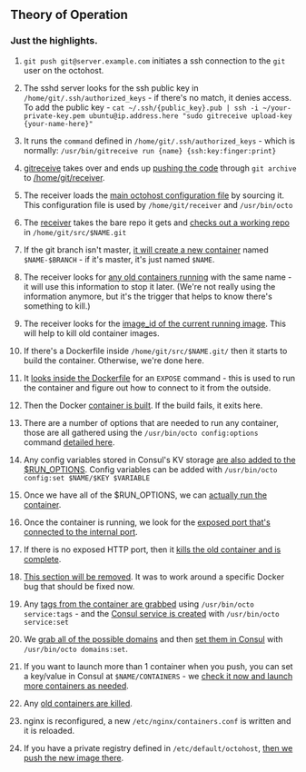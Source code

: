 ## Theory of Operation

### Just the highlights.

1. `git push git@server.example.com` initiates a ssh connection to the `git` user on the octohost.

1. The sshd server looks for the ssh public key in `/home/git/.ssh/authorized_keys` - if there's no match, it denies access. To add the public key - `cat ~/.ssh/{public_key}.pub | ssh -i ~/your-private-key.pem ubuntu@ip.address.here "sudo gitreceive upload-key {your-name-here}"`

1. It runs the `command` defined in `/home/git/.ssh/authorized_keys` - which is normally: `/usr/bin/gitreceive run {name} {ssh:key:finger:print}`

1. [gitreceive](https://github.com/octohost/octohost/blob/master/bin/gitreceive) takes over and ends up [pushing the code](https://github.com/octohost/octohost/blob/master/bin/gitreceive#L73) through `git archive` to [/home/git/receiver](https://github.com/octohost/octohost/blob/master/bin/receiver.sh).

1. The receiver loads the [main octohost configuration file](https://github.com/octohost/octohost/blob/master/bin/default) by sourcing it. This configuration file is used by `/home/git/receiver` and `/usr/bin/octo`

1. The [receiver](https://github.com/octohost/octohost/blob/master/bin/receiver.sh) takes the bare repo it gets and [checks out a working repo](https://github.com/octohost/octohost/blob/master/bin/receiver.sh#L10) in `/home/git/src/$NAME.git`

1. If the git branch isn't master, [it will create a new container](https://github.com/octohost/octohost/blob/master/bin/receiver.sh#L14-L18) named `$NAME-$BRANCH` - if it's master, it's just named `$NAME`.

1. The receiver looks for [any old containers running](https://github.com/octohost/octohost/blob/master/bin/receiver.sh#L21) with the same name - it will use this information to stop it later. (We're not really using the information anymore, but it's the trigger that helps to know there's something to kill.)

1. The receiver looks for the [image_id of the current running image](https://github.com/octohost/octohost/blob/3ae5abbec0be46ecdbd357611c66392d4f4158fd/bin/receiver.sh#L23). This will help to kill old container images.

1. If there's a Dockerfile inside `/home/git/src/$NAME.git/` then it starts to build the container. Otherwise, we're done here.

1. It [looks inside the Dockerfile](https://github.com/octohost/octohost/blob/3ae5abbec0be46ecdbd357611c66392d4f4158fd/bin/receiver.sh#L28) for an `EXPOSE` command - this is used to run the container and figure out how to connect to it from the outside.

1. Then the Docker [container is built](https://github.com/octohost/octohost/blob/3ae5abbec0be46ecdbd357611c66392d4f4158fd/bin/receiver.sh#L30). If the build fails, it exits here.

1. There are a number of options that are needed to run any container, those are all gathered using the `/usr/bin/octo config:options` command [detailed here](https://github.com/octohost/octohost/blob/31bd0df31b4d3ede55bbdfeb0525803915b048b7/bin/octo#L286-L332).

1. Any config variables stored in Consul's KV storage [are also added to the $RUN_OPTIONS](https://github.com/octohost/octohost/blob/31bd0df31b4d3ede55bbdfeb0525803915b048b7/bin/octo#L271-L284). Config variables can be added with `/usr/bin/octo config:set $NAME/$KEY $VARIABLE`

1. Once we have all of the $RUN_OPTIONS, we can [actually run the container](https://github.com/octohost/octohost/blob/3ae5abbec0be46ecdbd357611c66392d4f4158fd/bin/receiver.sh#L40).

1. Once the container is running, we look for the [exposed port that's connected to the internal port](https://github.com/octohost/octohost/blob/3ae5abbec0be46ecdbd357611c66392d4f4158fd/bin/receiver.sh#L42-L46).

1. If there is no exposed HTTP port, then it [kills the old container and is complete](https://github.com/octohost/octohost/blob/3ae5abbec0be46ecdbd357611c66392d4f4158fd/bin/receiver.sh#L48-L64).

1. [This section will be removed](https://github.com/octohost/octohost/blob/3ae5abbec0be46ecdbd357611c66392d4f4158fd/bin/receiver.sh#L66-L84). It was to work around a specific Docker bug that should be fixed now.

1. Any [tags from the container are grabbed](https://github.com/octohost/octohost/blob/31bd0df31b4d3ede55bbdfeb0525803915b048b7/bin/octo#L362-L372) using `/usr/bin/octo service:tags` - and the [Consul service is created](https://github.com/octohost/octohost/blob/31bd0df31b4d3ede55bbdfeb0525803915b048b7/bin/octo#L334-L350) with `/usr/bin/octo service:set`

1. We [grab all of the possible domains](https://github.com/octohost/octohost/blob/3ae5abbec0be46ecdbd357611c66392d4f4158fd/bin/receiver.sh#L96-L121) and then [set them in Consul](https://github.com/octohost/octohost/blob/31bd0df31b4d3ede55bbdfeb0525803915b048b7/bin/octo#L401-L409) with `/usr/bin/octo domains:set`.

1. If you want to launch more than 1 container when you push, you can set a key/value in Consul at `$NAME/CONTAINERS` - we [check it now and launch more containers as needed](https://github.com/octohost/octohost/blob/3ae5abbec0be46ecdbd357611c66392d4f4158fd/bin/receiver.sh#L123-L131).

1. Any [old containers are killed](https://github.com/octohost/octohost/blob/3ae5abbec0be46ecdbd357611c66392d4f4158fd/bin/receiver.sh#L133-L139).

1. nginx is reconfigured, a new `/etc/nginx/containers.conf` is written and it is reloaded.

1. If you have a private registry defined in `/etc/default/octohost`, [then we push the new image there](https://github.com/octohost/octohost/blob/3ae5abbec0be46ecdbd357611c66392d4f4158fd/bin/receiver.sh#L146-L149).
